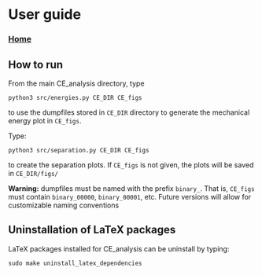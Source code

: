 # User guide

### [Home](./index.md)

## How to run
From the main CE_analysis directory, type 

```python3 src/energies.py CE_DIR CE_figs``` 

to use the dumpfiles stored in `CE_DIR` directory to generate the mechanical energy plot in `CE_figs`. 

Type:

```python3 src/separation.py CE_DIR CE_figs``` 

to create the separation plots. If `CE_figs` is not given, the plots will be saved in `CE_DIR/figs/`

**Warning:** dumpfiles must be named with the prefix `binary_`. That is, `CE_figs` must contain `binary_00000`, `binary_00001`, etc. Future versions will allow for customizable naming conventions

## Uninstallation of LaTeX packages
LaTeX packages installed for CE_analysis can be uninstall by typing:

```sudo make uninstall_latex_dependencies``` 
